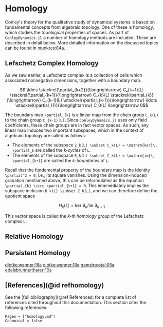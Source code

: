 # Homology

Conley's theory for the qualitative study of dynamical systems is based
on fundamental concepts from algebraic topology. One of these is homology,
which studies the topological properties of spaces. As part of `ConleyDynamics.jl`
a number of homology methods are included. These are described in detail 
below. More detailed information on the discussed topics can be found
in [munkres:84a](@citet*).

## Lefschetz Complex Homology

As we saw earlier, a Lefschetz complex is a collection of cells which
associated nonnegative dimensions, together with a boundary map.

```math
   \ldots \stackrel{\partial_{k+2}}{\longrightarrow}
   C_{k+1}(L) \stackrel{\partial_{k+1}}{\longrightarrow}
   C_{k}(L) \stackrel{\partial_{k}}{\longrightarrow}
   C_{k-1}(L) \stackrel{\partial_{k-1}}{\longrightarrow} \ldots
   \stackrel{\partial_{1}}{\longrightarrow}
   C_0(L) \longrightarrow 0
```

The boundary map ``\partial_{k}`` is a linear map from the chain group
``C_k(L)`` to the chain group ``C_{k-1}(L)``. Since `ConleyDynamics.jl` uses
only field coefficients, these chain groups are in fact vector spaces. As
such, any linear map induces two important subspaces, which in the context
of algebraic topology are called as follows:

- The elements of the subspace ``Z_k(L) \subset C_k(L) = \mathrm{ker}\;
  \partial_k`` are called the _k-cycles_ of ``L``.
- The elements of the subspace ``B_k(L) \subset C_k(L) = \mathrm{im}\;
  \partial_{k+1}`` are called the _k-boundaries_ of ``L``.

Recall that the fundamental property of the boundary map is the identity
``\partial^2 = 0``, i.e., its square vanishes. Using the dimension-induced
gradation mentioned above, this can be reformulated as the equation
``\partial_{k} \circ \partial_{k+1} = 0``. This immmediately implies
the subspace inclusion ``B_k(L) \subset Z_k(L)``, and we can therefore
define the quotient space

```math
   H_k(L) =
   \mathrm{ker}\;\partial_k / \mathrm{im}\;\partial_{k+1}
```

This vector space is called the _k-th homology group_ of the Lefschetz 
complex ``L``.

## Relative Homology


## Persistent Homology

[dlotko:wanner:16a](@cite)
[dlotko:wanner:18a](@cite)
[gameiro:etal:05a](@cite)
[edelsbrunner:harer:10a](@cite)




## [References](@id refhomology)

See the [full bibliography](@ref References) for a complete list
of references cited throughout this documentation. This section cites
the following references:

```@bibliography
Pages = ["homology.md"]
Canonical = false
```

